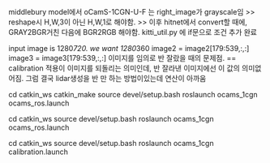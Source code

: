 middlebury model에서
    oCamS-1CGN-U-F 는 right_image가 grayscale임
    >> reshape시 H,W,3이 아닌 H,W,1로 해야함.
    >> 이후 hitnet에서 convert할 때에, GRAY2BGR거친 다음에 BGR2RGB 해야함.
    kitti_util.py 에 if문으로 조건 추가 완료
    

input image is 1280*720. we want 1280*360
image2 = image2[179:539,:,:]
image3 = image3[179:539,:,:]
이미지를 임의로 반 잘랐을 때의 문제점.
== calibration 적용이 이미지를 되돌리는 의미인데, 반 잘라낸 이미지에선 이 값의 의미없어짐.
그럼 결국 lidar생성을 반 만 하는 방법이있는데 연산이 아까움




cd catkin_ws
catkin_make
source devel/setup.bash
roslaunch ocams_1cgn ocams_ros.launch


cd catkin_ws
source devel/setup.bash
roslaunch ocams_1cgn ocams_ros.launch

cd catkin_ws
source devel/setup.bash
roslaunch ocams_1cgn calibration.launch
